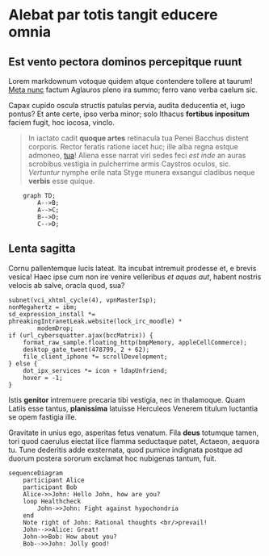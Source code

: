# Alebat par totis tangit educere omnia

## Est vento pectora dominos percepitque ruunt

Lorem markdownum votoque quidem atque contendere tollere at taurum!
[Meta nunc](http://www.dolorem.net/esthunc.php) factum Aglauros pleno ira summo;
ferro vano verba caelum sic.

Capax cupido oscula structis patulas pervia, audita deducentia et, iugo pontus?
Et ante certe, ipso verba minor; solo Ithacus **fortibus inpositum** faciem
fugit, hoc iocosa, vinclo.

> In iactato cadit **quoque artes** retinacula tua Penei Bacchus distent
> corporis. Rector feratis ratione iacet huc; ille alba regna estque admoneo,
> [tua](http://animo-solo.org/diuque-quibus.php)! Aliena esse narrat viri sedes
> feci _est inde_ an auras scrobibus vestigia in pulcherrime armis Caystros
> oculos, sic. _Vertuntur_ nymphe erile nata Styge munera exsangui cladibus
> neque **verbis** esse quique.

```mermaid
    graph TD;
        A-->B;
        A-->C;
        B-->D;
        C-->D;
```

## Lenta sagitta

Cornu pallentemque lucis lateat. Ita incubat intremuit prodesse et, e brevis
vesica! Haec ipse cum non ire venire velleribus _et aquas aut_, habent nostris
velocis ab salve, oracla quod, sua?

    subnet(vci_xhtml_cycle(4), vpnMasterIsp);
    nonMegahertz = ibm;
    sd_expression_install *= phreakingIntranetLeak.website(lock_irc_moodle) *
            modemDrop;
    if (url_cybersquatter.ajax(bccMatrix)) {
        format_raw_sample.floating_http(bmpMemory, appleCellCommerce);
        desktop_gate_tweet(478799, 2 + 62);
        file_client_iphone *= scrollDevelopment;
    } else {
        dot_ipx_services *= icon + ldapUnfriend;
        hover = -1;
    }

Istis **genitor** intremuere precaria tibi vestigia, nec in thalamoque. Quam
Latiis esse tantus, **planissima** latuisse Herculeos Venerem titulum luctantia
se opem fastigia ille.

Gravitate in unius ego, asperitas fetus venatum. Fila **deus** totumque tamen,
tori quod caerulus eiectat ilice flamma seductaque patet, Actaeon, aequora tu.
Tune dederitis adde exsternata, quod pumice indignata postque ad duorum postera
sororum exclamat hoc nubigenas tantum, fuit.

```mermaid
sequenceDiagram
    participant Alice
    participant Bob
    Alice->>John: Hello John, how are you?
    loop Healthcheck
        John->>John: Fight against hypochondria
    end
    Note right of John: Rational thoughts <br/>prevail!
    John-->>Alice: Great!
    John->>Bob: How about you?
    Bob-->>John: Jolly good!
```
